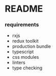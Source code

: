 # README

### requirements

* rxjs
* redux toolkit
* production bundle 
* typescript
* css modules
* linters
* type checking
